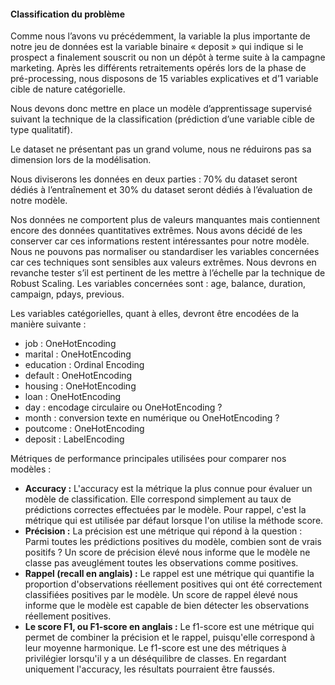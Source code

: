 #### Classification du problème

Comme nous l’avons vu précédemment, la variable la plus importante de notre jeu de données est la variable binaire « deposit » qui indique si le prospect a finalement souscrit ou non un dépôt à terme suite à la campagne marketing. Après les différents retraitements opérés lors de la phase de pré-processing, nous disposons de 15 variables explicatives et d’1 variable cible de nature catégorielle.

Nous devons donc mettre en place un modèle d’apprentissage supervisé suivant la technique de la classification (prédiction d’une variable cible de type qualitatif).

Le dataset ne présentant pas un grand volume, nous ne réduirons pas sa dimension lors de la modélisation.

Nous diviserons les données en deux parties : 70% du dataset seront dédiés à l’entraînement et 30% du dataset seront dédiés à l’évaluation de notre modèle.

Nos données ne comportent plus de valeurs manquantes mais contiennent encore des données quantitatives extrêmes. Nous avons décidé de les conserver car ces informations restent intéressantes pour notre modèle. Nous ne pouvons pas normaliser ou standardiser les variables concernées car ces techniques sont sensibles aux valeurs extrêmes. Nous devrons en revanche tester s’il est pertinent de les mettre à l’échelle par la technique de Robust Scaling. Les variables concernées sont : age, balance, duration, campaign, pdays, previous.

Les variables catégorielles, quant à elles, devront être encodées de la manière suivante :
* job : OneHotEncoding
* marital : OneHotEncoding
* education : Ordinal Encoding
* default : OneHotEncoding
* housing : OneHotEncoding
* loan : OneHotEncoding
* day : encodage circulaire ou OneHotEncoding ?
* month : conversion texte en numérique ou OneHotEncoding ?
* poutcome : OneHotEncoding
* deposit : LabelEncoding

Métriques de performance principales utilisées pour comparer nos modèles :
* **Accuracy :** L'accuracy est la métrique la plus connue pour évaluer un modèle de classification. Elle correspond simplement au taux de prédictions correctes effectuées par le modèle. Pour rappel, c'est la métrique qui est utilisée par défaut lorsque l'on utilise la méthode score.
* **Précision :** La précision est une métrique qui répond à la question : Parmi toutes les prédictions positives du modèle, combien sont de vrais positifs ? Un score de précision élevé nous informe que le modèle ne classe pas aveuglément toutes les observations comme positives.
* **Rappel (recall en anglais) :** Le rappel est une métrique qui quantifie la proportion d'observations réellement positives qui ont été correctement classifiées positives par le modèle. Un score de rappel élevé nous informe que le modèle est capable de bien détecter les observations réellement positives.
* **Le score F1, ou F1-score en anglais :** Le f1-score est une métrique qui permet de combiner la précision et le rappel, puisqu'elle correspond à leur moyenne harmonique. Le f1-score est une des métriques à privilégier lorsqu'il y a un déséquilibre de classes. En regardant uniquement l'accuracy, les résultats pourraient être faussés.
